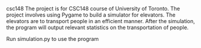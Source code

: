 csc148
The project is for CSC148 course of University of Toronto. The project involves using Pygame to build a simulator for elevators. 
The elevators are to transport people in an efficient manner.
After the simulation, the program will output relevant statistics on the transportation of people.

Run simulation.py to use the program
